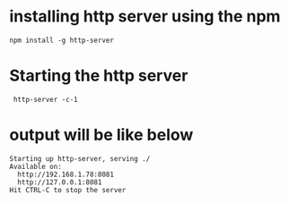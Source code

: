 # **installing http server using the npm**
~~~
npm install -g http-server
~~~

# **Starting the http server**
~~~
 http-server -c-1
~~~

# **output will be like below**
~~~
Starting up http-server, serving ./
Available on:
  http://192.168.1.78:8081
  http://127.0.0.1:8081
Hit CTRL-C to stop the server

~~~

